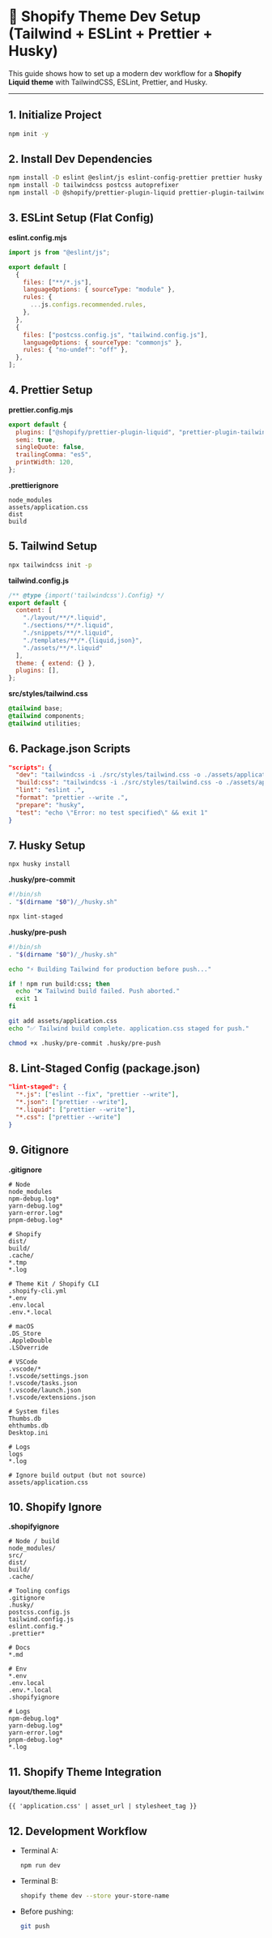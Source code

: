 # 🚀 Shopify Theme Dev Setup (Tailwind + ESLint + Prettier + Husky)

This guide shows how to set up a modern dev workflow for a **Shopify Liquid theme** with TailwindCSS, ESLint, Prettier, and Husky.

---

## 1. Initialize Project

```bash
npm init -y
```

## 2. Install Dev Dependencies

```bash
npm install -D eslint @eslint/js eslint-config-prettier prettier husky lint-staged
npm install -D tailwindcss postcss autoprefixer
npm install -D @shopify/prettier-plugin-liquid prettier-plugin-tailwindcss
```

## 3. ESLint Setup (Flat Config)

**eslint.config.mjs**
```js
import js from "@eslint/js";

export default [
  {
    files: ["**/*.js"],
    languageOptions: { sourceType: "module" },
    rules: {
      ...js.configs.recommended.rules,
    },
  },
  {
    files: ["postcss.config.js", "tailwind.config.js"],
    languageOptions: { sourceType: "commonjs" },
    rules: { "no-undef": "off" },
  },
];
```

## 4. Prettier Setup

**prettier.config.mjs**
```js
export default {
  plugins: ["@shopify/prettier-plugin-liquid", "prettier-plugin-tailwindcss"],
  semi: true,
  singleQuote: false,
  trailingComma: "es5",
  printWidth: 120,
};
```

**.prettierignore**
```
node_modules
assets/application.css
dist
build
```

## 5. Tailwind Setup

```bash
npx tailwindcss init -p
```

**tailwind.config.js**
```js
/** @type {import('tailwindcss').Config} */
export default {
  content: [
    "./layout/**/*.liquid",
    "./sections/**/*.liquid",
    "./snippets/**/*.liquid",
    "./templates/**/*.{liquid,json}",
    "./assets/**/*.liquid"
  ],
  theme: { extend: {} },
  plugins: [],
};
```

**src/styles/tailwind.css**
```css
@tailwind base;
@tailwind components;
@tailwind utilities;
```

## 6. Package.json Scripts

```json
"scripts": {
  "dev": "tailwindcss -i ./src/styles/tailwind.css -o ./assets/application.css --watch",
  "build:css": "tailwindcss -i ./src/styles/tailwind.css -o ./assets/application.css --minify",
  "lint": "eslint .",
  "format": "prettier --write .",
  "prepare": "husky",
  "test": "echo \"Error: no test specified\" && exit 1"
}
```

## 7. Husky Setup

```bash
npx husky install
```

**.husky/pre-commit**
```sh
#!/bin/sh
. "$(dirname "$0")/_/husky.sh"

npx lint-staged
```

**.husky/pre-push**
```sh
#!/bin/sh
. "$(dirname "$0")/_/husky.sh"

echo "⚡ Building Tailwind for production before push..."

if ! npm run build:css; then
  echo "❌ Tailwind build failed. Push aborted."
  exit 1
fi

git add assets/application.css
echo "✅ Tailwind build complete. application.css staged for push."
```

```bash
chmod +x .husky/pre-commit .husky/pre-push
```

## 8. Lint-Staged Config (package.json)

```json
"lint-staged": {
  "*.js": ["eslint --fix", "prettier --write"],
  "*.json": ["prettier --write"],
  "*.liquid": ["prettier --write"],
  "*.css": ["prettier --write"]
}
```

## 9. Gitignore

**.gitignore**
```
# Node
node_modules
npm-debug.log*
yarn-debug.log*
yarn-error.log*
pnpm-debug.log*

# Shopify
dist/
build/
.cache/
*.tmp
*.log

# Theme Kit / Shopify CLI
.shopify-cli.yml
*.env
.env.local
.env.*.local

# macOS
.DS_Store
.AppleDouble
.LSOverride

# VSCode
.vscode/*
!.vscode/settings.json
!.vscode/tasks.json
!.vscode/launch.json
!.vscode/extensions.json

# System files
Thumbs.db
ehthumbs.db
Desktop.ini

# Logs
logs
*.log

# Ignore build output (but not source)
assets/application.css
```

## 10. Shopify Ignore

**.shopifyignore**
```
# Node / build
node_modules/
src/
dist/
build/
.cache/

# Tooling configs
.gitignore
.husky/
postcss.config.js
tailwind.config.js
eslint.config.*
.prettier*

# Docs
*.md

# Env
*.env
.env.local
.env.*.local
.shopifyignore

# Logs
npm-debug.log*
yarn-debug.log*
yarn-error.log*
pnpm-debug.log*
*.log
```

## 11. Shopify Theme Integration

**layout/theme.liquid**
```liquid
{{ 'application.css' | asset_url | stylesheet_tag }}
```

## 12. Development Workflow

- Terminal A:
  ```bash
  npm run dev
  ```
- Terminal B:
  ```bash
  shopify theme dev --store your-store-name
  ```

- Before pushing:
  ```bash
  git push
  ```
